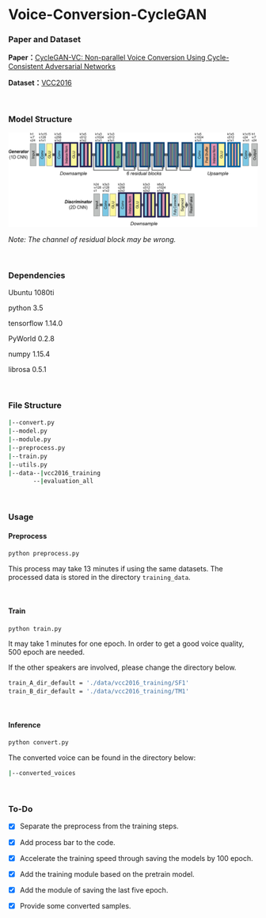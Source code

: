 

# Voice-Conversion-CycleGAN

### Paper and Dataset

**Paper：**[CycleGAN-VC: Non-parallel Voice Conversion Using Cycle-Consistent Adversarial Networks  ](https://ieeexplore.ieee.org/abstract/document/8553236?casa_token=nEkt-SBQoPoAAAAA:9VLqcVdeP_O4Cuhr6GLreLo8Y8Ph1eo0SGdVwd_24Dq0PaAEnEmjIpZQ6PkulcoH92zcbL4)

**Dataset：**[VCC2016](https://datashare.is.ed.ac.uk/handle/10283/2211)

<br/>

### Model Structure

![image](https://github.com/alpharol/Voice_Conversion_CycleGAN/raw/master/figure/CycleGAN.png)

*Note: The channel of residual block may be wrong.*

<br/>

### Dependencies

Ubuntu 1080ti

python 3.5

tensorflow 1.14.0

PyWorld 0.2.8

numpy 1.15.4

librosa 0.5.1

<br/>

### File Structure

```bash
|--convert.py
|--model.py
|--module.py
|--preprocess.py
|--train.py
|--utils.py
|--data--|vcc2016_training
       --|evaluation_all
```

<br/>

### Usage

#### Preprocess

```python
python preprocess.py
```

This process may take 13 minutes if using the same datasets. The processed data is stored in the directory `training_data`.

<br/>

#### Train

```python
python train.py
```

It may take 1 minutes for one epoch. In order to get a good voice quality, 500 epoch are needed. 

If the other speakers are involved, please change the directory below.

```bash
train_A_dir_default = './data/vcc2016_training/SF1'
train_B_dir_default = './data/vcc2016_training/TM1'
```

<br/>

#### Inference

```python
python convert.py
```

The converted voice can be found in the directory below:

```bash
|--converted_voices
```

<br/>

### To-Do 



- [x] Separate the preprocess from the training steps.
- [x] Add process bar to the code.
- [x] Accelerate the training speed through saving the models by 100 epoch.
- [x] Add the training module based on the pretrain model.
- [x] Add the module of saving the last five epoch.
- [x] Provide some converted samples.

